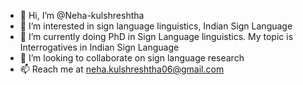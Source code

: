 - 👋 Hi, I’m @Neha-kulshreshtha
- 👀 I’m interested in sign language linguistics, Indian Sign Language
- 🌱 I’m currently doing PhD in Sign Language linguistics. My topic is Interrogatives in Indian Sign Language
- 💞️ I’m looking to collaborate on sign language research
- 📫 Reach me at neha.kulshreshtha06@gmail.com

<!---
Neha-kulshreshtha/Neha-kulshreshtha is a ✨ special ✨ repository because its `README.md` (this file) appears on your GitHub profile.
You can click the Preview link to take a look at your changes.
--->
